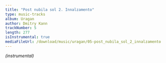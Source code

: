 ```yaml
---
title: "Post nubila sol 2. Innalzamento"
type: music-tracks
album: Uragan
author: Dmitry Kann
trackNumber: 5
length: 277
isInstrumental: true
mediaFileUrl: /download/music/uragan/05-post_nubila_sol_2_innalzamento.mp3
---
```


*(instrumental)*

